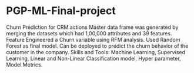 # PGP-ML-Final-project
Churn Prediction for CRM actions 
Master data frame was generated by merging the datasets which had 1,00,000 attributes and 39 features.
Feature Engineered a Churn variable using RFM analysis. 
Used Random Forest as final model.
Can be deployed to predict the churn behavior of the customer in the company.
Skills and Tools: Machine Learning, Supervised Learning, Linear and Non-Linear Classification model, Hyper parameter, Model 
Metrics.

